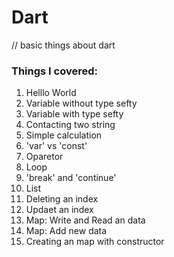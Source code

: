 # Dart
// basic things about dart
### Things I covered:
1. Helllo World
2. Variable without type sefty
3. Variable with type sefty
4. Contacting two string
5. Simple calculation
6. 'var' vs 'const'
7. Oparetor
8. Loop
9. 'break' and 'continue'
10. List
11. Deleting an index
12. Updaet an index
13. Map: Write and Read an data
14. Map: Add new data
15. Creating an map with constructor
